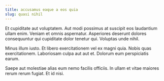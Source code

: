 ```yaml
---
title: accusamus eaque a eos quia
slug: quasi nihil
---
```


Et cupiditate aut voluptatem. Aut modi possimus at suscipit eos laudantium ullam enim. Veniam et omnis aspernatur. Asperiores deserunt dolores consequuntur qui cupiditate dolor tenetur qui. Voluptas unde nihil.

Minus illum iusto. Et libero exercitationem vel ex magni quia. Nobis quas exercitationem. Laboriosam culpa aut aut et. Dolorum eum perspiciatis earum.

Saepe aut molestiae alias eum nemo facilis officiis. In ullam et vitae maiores rerum rerum fugiat. Et id nisi.
